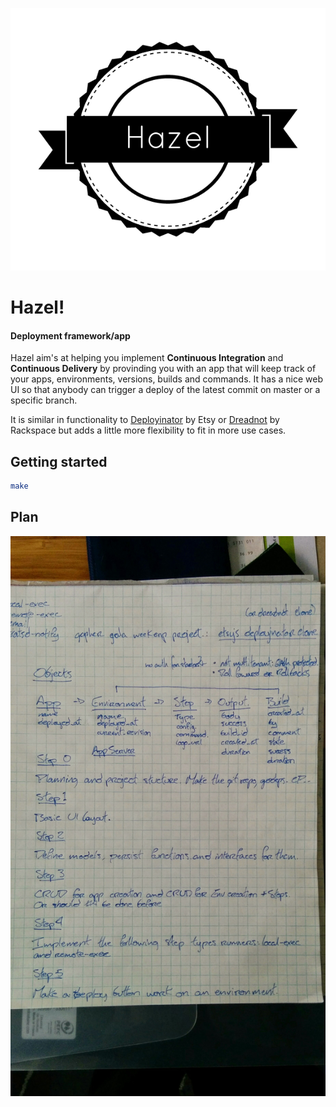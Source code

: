 ![Logo](https://raw.githubusercontent.com/kiasaki/hazel/master/images/logo.png)

# Hazel!

#### Deployment framework/app

Hazel aim's at helping you implement __Continuous Integration__ and __Continuous
Delivery__ by provinding you with an app that will keep track of your apps,
environments, versions, builds and commands. It has a nice web UI so that anybody
can trigger a deploy of the latest commit on master or a specific branch.

It is similar in functionality to [Deployinator](https://github.com/etsy/deployinator)
by Etsy or [Dreadnot](https://github.com/racker/dreadnot) by Rackspace but adds
a little more flexibility to fit in more use cases.

## Getting started

```bash
make
```

## Plan

![Plan](https://raw.githubusercontent.com/kiasaki/hazel/master/images/plan.jpg)